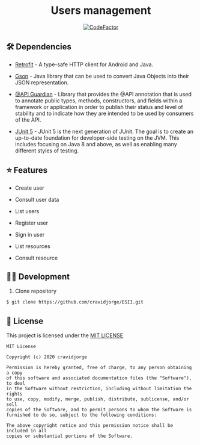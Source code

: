 <div >
 <h1 align="center"> Users management </h1>
 <p align="center"><a href="https://www.codefactor.io/repository/github/cravidjorge/esii"><img src="https://www.codefactor.io/repository/github/cravidjorge/esii/badge" alt="CodeFactor" /></a></p>
</div>

## 🛠 Dependencies
- [Retrofit](https://square.github.io/retrofit/) - A type-safe HTTP client for Android and Java.

- [Gson](https://github.com/google/gson) - Java library that can be used to convert Java Objects into their JSON representation.

- [@API Guardian](https://github.com/apiguardian-team/apiguardian) - Library that provides the @API annotation that is used to annotate public types, methods, constructors, and fields within a framework or application in order to publish their status and level of stability and to indicate how they are intended to be used by consumers of the API.

- [JUnit 5](https://junit.org/junit5/) - JUnit 5 is the next generation of JUnit. The goal is to create an up-to-date foundation for developer-side testing on the JVM. This includes focusing on Java 8 and above, as well as enabling many different styles of testing.

## ⭐ Features
- Create user

- Consult user data

- List users

- Register user

- Sign in user

- List resources

- Consult resource

## 👷‍♂️ Development
 1. Clone repository
 ```bash
 $ git clone https://github.com/cravidjorge/ESII.git
 ```
 
 ## 📝 License
 This project is licensed under the [MIT LICENSE](LICENSE)
 ```
 MIT License

Copyright (c) 2020 cravidjorge

Permission is hereby granted, free of charge, to any person obtaining a copy
of this software and associated documentation files (the "Software"), to deal
in the Software without restriction, including without limitation the rights
to use, copy, modify, merge, publish, distribute, sublicense, and/or sell
copies of the Software, and to permit persons to whom the Software is
furnished to do so, subject to the following conditions:

The above copyright notice and this permission notice shall be included in all
copies or substantial portions of the Software.
 ```
